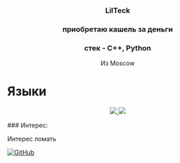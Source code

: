 
<h3 align="center"> LilTeck </h3>
<h3 align="center">приобретаю кашель за деньги</h3>
<h3 align="center">стек - C++, Python</h3>
<div align="center"></div>
<div align="center">
  Из Moscow
</div>

<h1>Языки</h1>

<p align="center">
  <a href="https://skillicons.dev">
    <img src="https://skillicons.dev/icons?i=cpp,py,js,nodejs,fastapi,django" />
  </a>
  <a href="https://skillicons.dev">
    <img src="https://skillicons.dev/icons?i=powershell,py,visualstudio,vscode" />
  </a>
</p>
### Интерес:

Интерес ломать

[![GitHub](https://img.shields.io/badge/GitHub-black?style=flat-square&logo=github)](https://github.com/konostrail)
